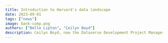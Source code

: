 ```yaml
---
title: Introduction to Harvard's data landscape
date: 2023-09-01
tags: ["news"]
image: bank-comp.png
authors: ["Belle Lipton", "Ceilyn Boyd"]
description: Ceilyn Boyd, now the Dataverse Development Project Manager, illuminates us with her over twelve years of experience in research data management at Harvard Libraries.
---
```


